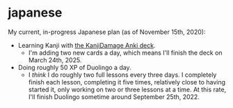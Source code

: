 # japanese

My current, in-progress Japanese plan (as of November 15th, 2020):

* Learning Kanji with [the KanjiDamage Anki deck](https://ankiweb.net/shared/info/748570187).
	* I'm adding two new cards a day, which means I'll finish the deck on March 24th, 2025.
* Doing roughly 50 XP of Duolingo a day.
	* I _think_ I do roughly two full lessons every three days. I completely finish each lesson, completing it five times, relatively close to having started it, only working on two or three lessons at a time.  At this rate, I'll finish Duolingo sometime around September 25th, 2022.
